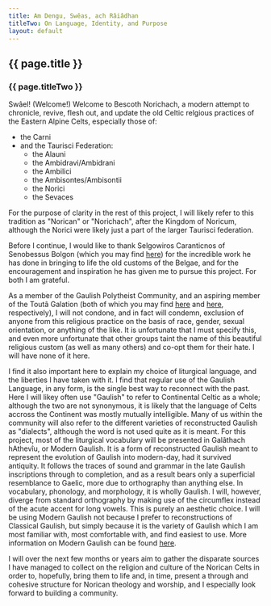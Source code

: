 ```yaml
---
title: Am Dengu, Swêas, ach Râiâdhan
titleTwo: On Language, Identity, and Purpose
layout: default
---
```


## {{ page.title }}
### {{ page.titleTwo }}

Swâel! (Welcome!) Welcome to Bescoth Norichach, a modern attempt to chronicle, revive, flesh out, and update the old Celtic relgious practices of the Eastern Alpine Celts, especially those of:

+ the Carni
+ and the Taurisci Federation:
  - the Alauni
  - the Ambidravi/Ambidrani
  - the Ambilici
  - the Ambisontes/Ambisontii
  - the Norici
  - the Sevaces

For the purpose of clarity in the rest of this project, I will likely refer to this tradition as "Norican" or "Norichach", after the Kingdom of Noricum, although the Norici were likely just a part of the larger Taurisci federation.

Before I continue, I would like to thank Selgowiros Caranticnos of Senobessus Bolgon (which you may find [here](https://senobessusbolgon.wordpress.com/)) for the incredible work he has done in bringing to life the old customs of the Belgae, and for the encouragement and inspiration he has given me to pursue this project. For both I am grateful.

As a member of the Gaulish Polytheist Community, and an aspiring member of the Toutâ Galation (both of which you may find [here](https://www.facebook.com/groups/162531797160858/) and [here](https://www.facebook.com/groups/933692526717833/), respectively), I will not condone, and in fact will condemn, exclusion of anyone from this religious practice on the basis of race, gender, sexual orientation, or anything of the like. It is unfortunate that I must specify this, and even more unfortunate that other groups taint the name of this beautiful religious custom (as well as many others) and co-opt them for their hate. I will have none of it here.

I find it also important here to explain my choice of liturgical language, and the liberties I have taken with it. I find that regular use of the Gaulish Language, in any form, is the single best way to reconnect with the past. Here I will likey often use "Gaulish" to refer to Continental Celtic as a whole; although the two are not synonymous, it is likely that the language of Celts accross the Continent was mostly mutually intelligible. Many of us within the community will also refer to the different varieties of reconstructed Gaulish as "dialects", although the word is not used quite as it is meant. For this project, most of the liturgical vocabulary will be presented in Galâthach hAthevîu, or Modern Gaulish. It is a form of reconstructed Gaulish meant to represent the evolution of Gaulish into modern-day, had it survived antiquity. It follows the traces of sound and grammar in the late Gaulish inscriptions through to completion, and as a result bears only a superficial resemblance to Gaelic, more due to orthography than anything else. In vocabulary, phonology, and morphology, it is wholly Gaulish. I will, however, diverge from standard orthography by making use of the circumflex instead of the acute accent for long vowels. This is purely an aesthetic choice. I will be using Modern Gaulish not because I prefer to reconstructions of Classical Gaulish, but simply because it is the variety of Gaulish which I am most familiar with, most comfortable with, and find easiest to use. More information on Modern Gaulish can be found [here](http://moderngaulish.com/).

I will over the next few months or years aim to gather the disparate sources I have managed to collect on the religion and culture of the Norican Celts in order to, hopefully, bring them to life and, in time, present a through and cohesive structure for Norican theology and worship, and I especially look forward to building a community.

<!--
You can use HTML elements in Markdown, such as the comment element, and they won't be affected by a markdown parser. However, if you create an HTML element in your markdown file, you cannot use markdown syntax within that element's contents.
-->
